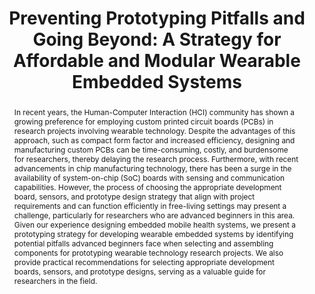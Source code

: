 ---
number: 1
title: "Preventing Prototyping Pitfalls and Going Beyond: A Strategy for Affordable and Modular Wearable Embedded Systems"

author0_name: Glenn Fernandes
author0_email: 
author0_affiliation: Northwestern University
author0_video: 

author1_name: Mahdi Pedram
author1_email: 
author1_affiliation: Northwestern University
author1_video: 

author2_name: Nabil Alshurafa
author2_email: 
author2_affiliation: Northwestern University
author2_video: 


abstract: "In recent years, the Human-Computer Interaction (HCI) community has shown a growing preference for employing custom printed circuit boards (PCBs) in research projects involving wearable technology. Despite the advantages of this approach, such as compact form factor and increased efficiency, designing and manufacturing custom PCBs can be time-consuming, costly, and burdensome for researchers, thereby delaying the research process. Furthermore, with recent advancements in chip manufacturing technology, there has been a surge in the availability of system-on-chip (SoC) boards with sensing and communication capabilities. However, the process of choosing the appropriate development board, sensors, and prototype design strategy that align with project requirements and can function efficiently in free-living settings may present a challenge, particularly for researchers who are advanced beginners in this area. Given our experience designing embedded mobile health systems, we present a prototyping strategy for developing wearable embedded systems by identifying potential pitfalls advanced beginners face when selecting and assembling components for prototyping wearable technology research projects. We also provide practical recommendations for selecting appropriate development boards, sensors, and prototype designs, serving as a valuable guide for researchers in the field."

pdf: 
---